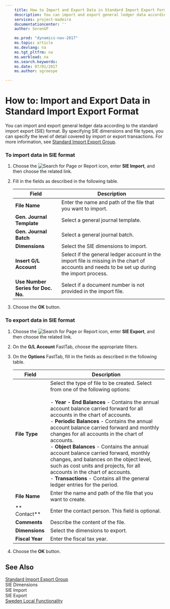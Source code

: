 ```yaml
---
    title: How to Import and Export Data in Standard Import Export Format 
    description: You can import and export general ledger data according to the standard import export (SIE) format. By specifying SIE dimensions and file types, you can specify the level of detail covered by import or export transactions. For more information, see [Standard Import Export Group](http://go.microsoft.com/fwlink/?LinkID=164870&clcid=0x41d).
    services: project-madeira
    documentationcenter: ''
    author: SorenGP

    ms.prod: "dynamics-nav-2017"
    ms.topic: article
    ms.devlang: na
    ms.tgt_pltfrm: na
    ms.workload: na
    ms.search.keywords:
    ms.date: 07/01/2017
    ms.author: sgroespe

---
```

# How to: Import and Export Data in Standard Import Export Format
You can import and export general ledger data according to the standard import export (SIE) format. By specifying SIE dimensions and file types, you can specify the level of detail covered by import or export transactions. For more information, see [Standard Import Export Group](http://go.microsoft.com/fwlink/?LinkID=164870&clcid=0x41d).  
  
### To import data in SIE format  
  
1.  Choose the ![Search for Page or Report](media/ui-search/search_small.png "Search for Page or Report icon") icon, enter **SIE Import**, and then choose the related link.  
  
2.  Fill in the fields as described in the following table.  
  
    |Field|Description|  
    |---------------------------------|---------------------------------------|  
    |**File Name**|Enter the name and path of the file that you want to import.|  
    |**Gen. Journal Template**|Select a general journal template.|  
    |**Gen. Journal Batch**|Select a general journal batch.|  
    |**Dimensions**|Select the SIE dimensions to import.|  
    |**Insert G/L Account**|Select if the general ledger account in the import file is missing in the chart of accounts and needs to be set up during the import process.|  
    |**Use Number Series for Doc. No.**|Select if a document number is not provided in the import file.|  
  
3.  Choose the **OK** button.  
  
### To export data in SIE format  
  
1.  Choose the ![Search for Page or Report](media/ui-search/search_small.png "Search for Page or Report icon") icon, enter **SIE Export**, and then choose the related link.  
  
2.  On the **G/L Account** FastTab, choose the appropriate filters.  
  
3.  On the **Options** FastTab, fill in the fields as described in the following table.  
  
    |Field|Description|  
    |---------------------------------|---------------------------------------|  
    |**File Type**|Select the type of file to be created. Select from one of the following options:<br /><br /> -   **Year - End Balances** - Contains the annual account balance carried forward for all accounts in the chart of accounts.<br />-   **Periodic Balances** - Contains the annual account balance carried forward and monthly changes for all accounts in the chart of accounts.<br />-   **Object Balances** - Contains the annual account balance carried forward, monthly changes, and balances on the object level, such as cost units and projects, for all accounts in the chart of accounts.<br />-   **Transactions** - Contains all the general ledger entries for the period.|  
    |**File Name**|Enter the name and path of the file that you want to create.|  
    |** Contact**|Enter the contact person. This field is optional.|  
    |**Comments**|Describe the content of the file.|  
    |**Dimensions**|Select the dimensions to export.|  
    |**Fiscal Year**|Enter the fiscal tax year.|  
  
4.  Choose the **OK** button.  
  
## See Also  
 [Standard Import Export Group](http://go.microsoft.com/fwlink/?LinkID=164870&clcid=0x41d)   
 SIE Dimensions   
 SIE Import   
 SIE Export   
 [Sweden Local Functionality](sweden-local-functionality.md)